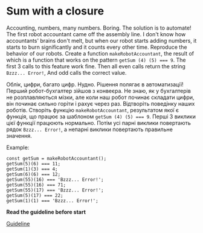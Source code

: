 # Sum with a closure

Accounting, numbers, many numbers. Boring. The solution is to automate! The first robot accountant came off the assembly line. I don't know how accountants' brains don't melt, but when our robot starts adding numbers, it starts to burn significantly and it counts every other time.
Reproduce the behavior of our robots. Create a function `makeRobotAccountant`, the result of which is a function that works on the pattern `getSum (4) (5) === 9`.
The first 3 calls to this feature work fine. Then all even calls return the string `Bzzz... Error!`, And odd calls the correct value.

Облік, цифри, багато цифр. Нудно. Рішення полягає в автоматизації! Перший робот-бухгалтер зійшов з конвеєра. Не знаю, як у бухгалтерів не розплавляються мізки, але коли наш робот починає складати цифри, він починає сильно горіти і рахує через раз.
Відтворіть поведінку наших роботів. Створіть функцію `makeRobotAccountant`, результатом якої є функція, що працює за шаблоном `getSum (4) (5) === 9`.
Перші 3 виклики цієї функції працюють нормально. Потім усі парні виклики повертають рядок `Bzzz... Error!`, а непарні виклики повертають правильне значення.

Example:
```
const getSum = makeRobotAccountant();
getSum(5)(6) === 11;
getSum(1)(3) === 4;
getSum(6)(6) === 12;
getSum(55)(16) === 'Bzzz... Error!';
getSum(55)(16) === 71;
getSum(55)(17) === 'Bzzz... Error!';
getSum(5)(17) === 22;
getSum(1)(1) === 'Bzzz... Error!';
```

**Read the guideline before start**

[Guideline](https://github.com/mate-academy/js_task-guideline/blob/master/README.md)
